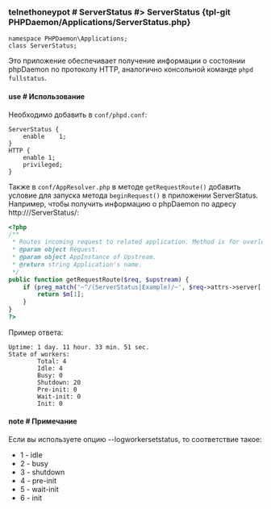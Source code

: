 ### telnethoneypot # ServerStatus #> ServerStatus {tpl-git PHPDaemon/Applications/ServerStatus.php}

```php:p
namespace PHPDaemon\Applications;
class ServerStatus;
```

Это приложение обеспечивает получение информации о состоянии phpDaemon по протоколу HTTP, аналогично консольной команде `phpd fullstatus`.

#### use # Использование

Необходимо добавить в `conf/phpd.conf`:

```
ServerStatus {
    enable    1;
}
HTTP {
    enable 1;
    privileged;
}
```

Также в `conf/AppResolver.php` в методе `getRequestRoute()` добавить условие для запуска метода `beginRequest()` в приложении ServerStatus. Например, чтобы получить информацию о phpDaemon по адресу http://<host>/ServerStatus/:

```php
<?php
/**
 * Routes incoming request to related application. Method is for overloading.   
 * @param object Request.
 * @param object AppInstance of Upstream.
 * @return string Application's name.
 */
public function getRequestRoute($req, $upstream) {
    if (preg_match('~^/(ServerStatus|Example)/~', $req->attrs->server['DOCUMENT_URI'], $m)) {
        return $m[1];
    }
}
?>
```

Пример ответа:

```
Uptime: 1 day. 11 hour. 33 min. 51 sec.
State of workers:
        Total: 4
        Idle: 4
        Busy: 0
        Shutdown: 20
        Pre-init: 0
        Wait-init: 0
        Init: 0
```

#### note # Примечание

Если вы используете опцию --logworkersetstatus, то соответствие такое:

 - 1 - idle
 - 2 - busy
 - 3 - shutdown
 - 4 - pre-init
 - 5 - wait-init
 - 6 - init